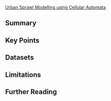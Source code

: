 
[Urban Sprawl Modelling using Cellular Automata](https://www.sciencedirect.com/science/article/pii/S1110982314000180)

## Summary

## Key Points

## Datasets

## Limitations

## Further Reading